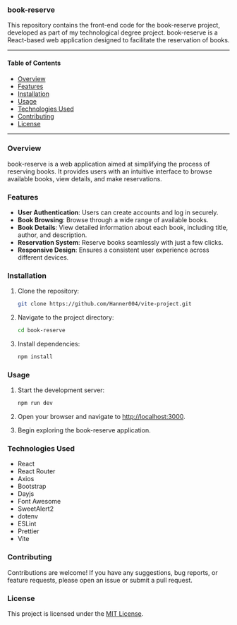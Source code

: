 ### book-reserve

This repository contains the front-end code for the book-reserve project, developed as part of my technological degree project. book-reserve is a React-based web application designed to facilitate the reservation of books.

---

#### Table of Contents

- [Overview](#overview)
- [Features](#features)
- [Installation](#installation)
- [Usage](#usage)
- [Technologies Used](#technologies-used)
- [Contributing](#contributing)
- [License](#license)

---

### Overview

book-reserve is a web application aimed at simplifying the process of reserving books. It provides users with an intuitive interface to browse available books, view details, and make reservations.

### Features

- **User Authentication**: Users can create accounts and log in securely.
- **Book Browsing**: Browse through a wide range of available books.
- **Book Details**: View detailed information about each book, including title, author, and description.
- **Reservation System**: Reserve books seamlessly with just a few clicks.
- **Responsive Design**: Ensures a consistent user experience across different devices.

### Installation

1. Clone the repository:

    ```bash
    git clone https://github.com/Hanner004/vite-project.git
    ```

2. Navigate to the project directory:

    ```bash
    cd book-reserve
    ```

3. Install dependencies:

    ```bash
    npm install
    ```

### Usage

1. Start the development server:

    ```bash
    npm run dev
    ```

2. Open your browser and navigate to [http://localhost:3000](http://localhost:3000).

3. Begin exploring the book-reserve application.

### Technologies Used

- React
- React Router
- Axios
- Bootstrap
- Dayjs
- Font Awesome
- SweetAlert2
- dotenv
- ESLint
- Prettier
- Vite

### Contributing

Contributions are welcome! If you have any suggestions, bug reports, or feature requests, please open an issue or submit a pull request.

### License

This project is licensed under the [MIT License](LICENSE).
